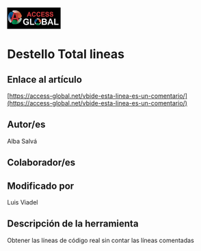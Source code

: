 ﻿![Access-global](/blob/main/Images/Logo1.png)
# Destello Total lineas
## Enlace al artículo
[https://access-global.net/vbide-esta-linea-es-un-comentario/](https://access-global.net/vbide-esta-linea-es-un-comentario/)
## Autor/es
Alba Salvá
## Colaborador/es

## Modificado por
Luis Viadel
## Descripción de la herramienta
Obtener las líneas de código real sin contar las líneas comentadas


